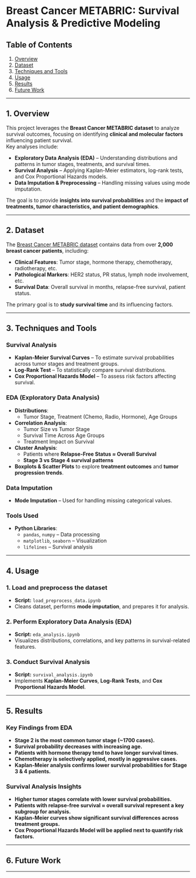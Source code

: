 # Breast Cancer METABRIC: Survival Analysis & Predictive Modeling


## Table of Contents
1. [Overview](#overview)
2. [Dataset](#dataset)
3. [Techniques and Tools](#techniques-and-tools)
4. [Usage](#usage)
5. [Results](#results)
6. [Future Work](#future-work)

---

## **1. Overview**
This project leverages the **Breast Cancer METABRIC dataset** to analyze survival outcomes, focusing on identifying **clinical and molecular factors** influencing patient survival.  
Key analyses include:
- **Exploratory Data Analysis (EDA)** – Understanding distributions and patterns in tumor stages, treatments, and survival times.  
- **Survival Analysis** – Applying Kaplan-Meier estimators, log-rank tests, and Cox Proportional Hazards models.  
- **Data Imputation & Preprocessing** – Handling missing values using mode imputation.  

The goal is to provide **insights into survival probabilities** and the **impact of treatments, tumor characteristics, and patient demographics**.

---

## **2. Dataset**
The [Breast Cancer METABRIC dataset](https://www.kaggle.com/datasets/gunesevitan/breast-cancer-metabric) contains data from over **2,000 breast cancer patients**, including:
- **Clinical Features**: Tumor stage, hormone therapy, chemotherapy, radiotherapy, etc.
- **Pathological Markers**: HER2 status, PR status, lymph node involvement, etc.
- **Survival Data**: Overall survival in months, relapse-free survival, patient status.

The primary goal is to **study survival time** and its influencing factors.

---

## **3. Techniques and Tools**
### **Survival Analysis**
- **Kaplan-Meier Survival Curves** – To estimate survival probabilities across tumor stages and treatment groups.
- **Log-Rank Test** – To statistically compare survival distributions.
- **Cox Proportional Hazards Model** – To assess risk factors affecting survival.

### **EDA (Exploratory Data Analysis)**
- **Distributions**:
  - Tumor Stage, Treatment (Chemo, Radio, Hormone), Age Groups
- **Correlation Analysis**:
  - Tumor Size vs Tumor Stage
  - Survival Time Across Age Groups
  - Treatment Impact on Survival
- **Cluster Analysis**:
  - Patients where **Relapse-Free Status ≈ Overall Survival**
  - **Stage 3 vs Stage 4 survival patterns**
- **Boxplots & Scatter Plots** to explore **treatment outcomes** and **tumor progression trends**.

### **Data Imputation**
- **Mode Imputation** – Used for handling missing categorical values.

### **Tools Used**
- **Python Libraries**:  
  - `pandas`, `numpy` – Data processing  
  - `matplotlib`, `seaborn` – Visualization  
  - `lifelines` – Survival analysis  

---

## **4. Usage**
### **1. Load and preprocess the dataset**
   - **Script:** `load_preprocess_data.ipynb`
   - Cleans dataset, performs **mode imputation**, and prepares it for analysis.

### **2. Perform Exploratory Data Analysis (EDA)**
   - **Script:** `eda_analysis.ipynb`
   - Visualizes distributions, correlations, and key patterns in survival-related features.

### **3. Conduct Survival Analysis**
   - **Script:** `survival_analysis.ipynb`
   - Implements **Kaplan-Meier Curves**, **Log-Rank Tests**, and **Cox Proportional Hazards Model**.

---

## **5. Results**
### **Key Findings from EDA**
- **Stage 2 is the most common tumor stage (~1700 cases).**  
- **Survival probability decreases with increasing age.**  
- **Patients with hormone therapy tend to have longer survival times.**  
- **Chemotherapy is selectively applied, mostly in aggressive cases.**  
- **Kaplan-Meier analysis confirms lower survival probabilities for Stage 3 & 4 patients.**  

### **Survival Analysis Insights**
- **Higher tumor stages correlate with lower survival probabilities.**  
- **Patients with relapse-free survival ≈ overall survival represent a key subgroup for analysis.**  
- **Kaplan-Meier curves show significant survival differences across treatment groups.**  
- **Cox Proportional Hazards Model will be applied next to quantify risk factors.**  

---

## **6. Future Work**
<!-- - **Expand Survival Modeling**
  - Apply **Cox Proportional Hazards Model** to estimate the influence of multiple factors on survival time.
  - Investigate **non-linear survival models** (e.g., Random Survival Forests).
  
- **Optimize Treatment Analysis**
  - Assess the impact of **treatment combinations** on survival rates.
  - Compare survival trends in patients receiving **single vs. multiple treatments**.

- **Develop a Predictive Model**
  - Build a **risk stratification tool** for predicting **high-risk patients**.
  - Use machine learning approaches for **advanced survival prediction**. -->

---

